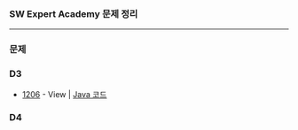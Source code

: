 ### SW Expert Academy 문제 정리   

-------  

### 문제  

### D3  
  * [1206](https://swexpertacademy.com/main/code/problem/problemDetail.do?problemLevel=3&problemLevel=4&contestProbId=AV134DPqAA8CFAYh&categoryId=AV134DPqAA8CFAYh&categoryType=CODE&problemTitle=&orderBy=RECOMMEND_COUNT&selectCodeLang=ALL&select-1=4&pageSize=10&pageIndex=1) - View | [Java 코드](https://github.com/yougi8/SW_Expert_Academy/blob/master/d3/d3_1206_view.java)  

### D4  
